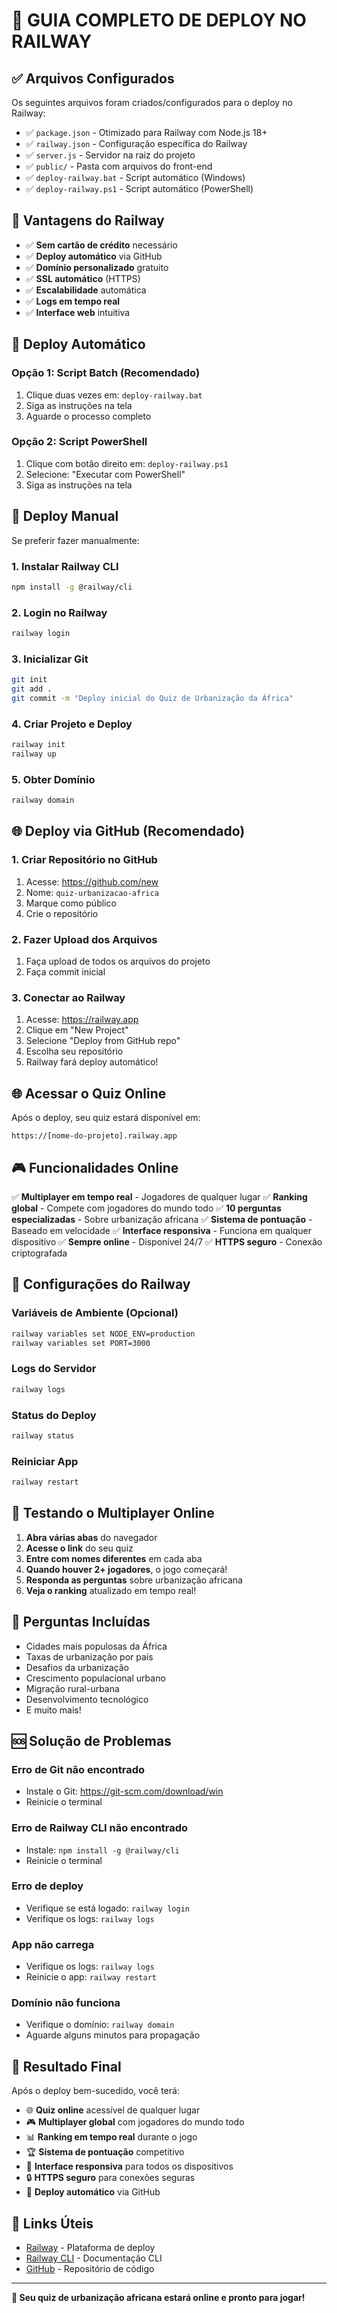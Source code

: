 # 🚀 GUIA COMPLETO DE DEPLOY NO RAILWAY

## ✅ Arquivos Configurados

Os seguintes arquivos foram criados/configurados para o deploy no Railway:

- ✅ `package.json` - Otimizado para Railway com Node.js 18+
- ✅ `railway.json` - Configuração específica do Railway
- ✅ `server.js` - Servidor na raiz do projeto
- ✅ `public/` - Pasta com arquivos do front-end
- ✅ `deploy-railway.bat` - Script automático (Windows)
- ✅ `deploy-railway.ps1` - Script automático (PowerShell)

## 🎯 Vantagens do Railway

- ✅ **Sem cartão de crédito** necessário
- ✅ **Deploy automático** via GitHub
- ✅ **Domínio personalizado** gratuito
- ✅ **SSL automático** (HTTPS)
- ✅ **Escalabilidade** automática
- ✅ **Logs em tempo real**
- ✅ **Interface web** intuitiva

## 🚀 Deploy Automático

### Opção 1: Script Batch (Recomendado)
1. Clique duas vezes em: `deploy-railway.bat`
2. Siga as instruções na tela
3. Aguarde o processo completo

### Opção 2: Script PowerShell
1. Clique com botão direito em: `deploy-railway.ps1`
2. Selecione: "Executar com PowerShell"
3. Siga as instruções na tela

## 🔧 Deploy Manual

Se preferir fazer manualmente:

### 1. Instalar Railway CLI
```bash
npm install -g @railway/cli
```

### 2. Login no Railway
```bash
railway login
```

### 3. Inicializar Git
```bash
git init
git add .
git commit -m "Deploy inicial do Quiz de Urbanização da África"
```

### 4. Criar Projeto e Deploy
```bash
railway init
railway up
```

### 5. Obter Domínio
```bash
railway domain
```

## 🌐 Deploy via GitHub (Recomendado)

### 1. Criar Repositório no GitHub
1. Acesse: https://github.com/new
2. Nome: `quiz-urbanizacao-africa`
3. Marque como público
4. Crie o repositório

### 2. Fazer Upload dos Arquivos
1. Faça upload de todos os arquivos do projeto
2. Faça commit inicial

### 3. Conectar ao Railway
1. Acesse: https://railway.app
2. Clique em "New Project"
3. Selecione "Deploy from GitHub repo"
4. Escolha seu repositório
5. Railway fará deploy automático!

## 🌐 Acessar o Quiz Online

Após o deploy, seu quiz estará disponível em:
```
https://[nome-do-projeto].railway.app
```

## 🎮 Funcionalidades Online

✅ **Multiplayer em tempo real** - Jogadores de qualquer lugar
✅ **Ranking global** - Compete com jogadores do mundo todo
✅ **10 perguntas especializadas** - Sobre urbanização africana
✅ **Sistema de pontuação** - Baseado em velocidade
✅ **Interface responsiva** - Funciona em qualquer dispositivo
✅ **Sempre online** - Disponível 24/7
✅ **HTTPS seguro** - Conexão criptografada

## 🔧 Configurações do Railway

### Variáveis de Ambiente (Opcional)
```bash
railway variables set NODE_ENV=production
railway variables set PORT=3000
```

### Logs do Servidor
```bash
railway logs
```

### Status do Deploy
```bash
railway status
```

### Reiniciar App
```bash
railway restart
```

## 📱 Testando o Multiplayer Online

1. **Abra várias abas** do navegador
2. **Acesse o link** do seu quiz
3. **Entre com nomes diferentes** em cada aba
4. **Quando houver 2+ jogadores**, o jogo começará!
5. **Responda as perguntas** sobre urbanização africana
6. **Veja o ranking** atualizado em tempo real!

## 🎯 Perguntas Incluídas

- Cidades mais populosas da África
- Taxas de urbanização por país
- Desafios da urbanização
- Crescimento populacional urbano
- Migração rural-urbana
- Desenvolvimento tecnológico
- E muito mais!

## 🆘 Solução de Problemas

### Erro de Git não encontrado
- Instale o Git: https://git-scm.com/download/win
- Reinicie o terminal

### Erro de Railway CLI não encontrado
- Instale: `npm install -g @railway/cli`
- Reinicie o terminal

### Erro de deploy
- Verifique se está logado: `railway login`
- Verifique os logs: `railway logs`

### App não carrega
- Verifique os logs: `railway logs`
- Reinicie o app: `railway restart`

### Domínio não funciona
- Verifique o domínio: `railway domain`
- Aguarde alguns minutos para propagação

## 🎉 Resultado Final

Após o deploy bem-sucedido, você terá:

- 🌐 **Quiz online** acessível de qualquer lugar
- 🎮 **Multiplayer global** com jogadores do mundo todo
- 📊 **Ranking em tempo real** durante o jogo
- 🏆 **Sistema de pontuação** competitivo
- 📱 **Interface responsiva** para todos os dispositivos
- 🔒 **HTTPS seguro** para conexões seguras
- 🚀 **Deploy automático** via GitHub

## 🔗 Links Úteis

- [Railway](https://railway.app) - Plataforma de deploy
- [Railway CLI](https://docs.railway.app/develop/cli) - Documentação CLI
- [GitHub](https://github.com) - Repositório de código

---

**🎯 Seu quiz de urbanização africana estará online e pronto para jogar!**
